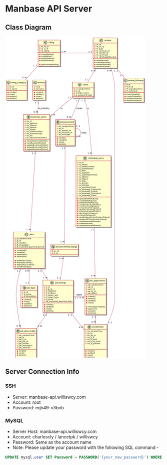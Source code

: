 # Manbase API Server

## Class Diagram

![Class Diagram](img/README.png)

## Server Connection Info

### SSH

- Server: manbase-api.williswcy.com
- Account: root
- Password: eqh49-v3bnb

### MySQL

- Server Host: manbase-api.williswcy.com
- Account: charlescly / lancetpk / williswcy
- Password: Same as the account name
- Note: Please update your password with the following SQL command -

```sql
UPDATE mysql.user SET Password = PASSWORD('{your_new_password}') WHERE user = '{your_account}';
```
